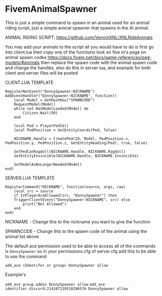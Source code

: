 # FivemAnimalSpawner
This is just a simple command to spawn in an animal used for an animal riding script, just a simple animal spawner that spawns in the AI animal.

ANIMAL RIDING SCRIPT: https://github.com/VenomXNL/XNLRideAnimals

You may add your animals to the script all you would have to do is first go into client.lua then copy one of the functions look on five m's page on animal spawn codes https://docs.fivem.net/docs/game-references/ped-models/#animals then replace the spawn code with the animal spawn code and change the handles, also do this in server lua, and example for both client and server files will be posted

CLIENT.LUA TEMPLATE
```
RegisterNetEvent("DonnySpawner:NICKNAME")
AddEventHandler("DonnySpawner:NICKNAME", function()
    local Model = GetHashKey("SPAWNCODE")
	RequestModel(Model)
	while not HasModelLoaded(Model) do
		Citizen.Wait(50)
	end

	local Ped = PlayerPedId()
	local PedPosition = GetEntityCoords(Ped, false)

	NICKNAME.Handle = CreatePed(28, Model, PedPosition.x, PedPosition.y, PedPosition.z, GetEntityHeading(Ped), true, false)

	SetPedCanRagdoll(NICKNAME.Handle, NICKNAME.Ragdoll)
	SetEntityInvincible(NICKNAME.Handle, NICKNAME.Invincible)

	SetModelAsNoLongerNeeded(Model)
end)
```
SERVER.LUA TEMPLATE
```
RegisterCommand("NICKNAME", function(source, args, raw)
    local src = source
    if IsPlayerAceAllowed(src, "DonnySpawner") then
    TriggerClientEvent("DonnySpawner:NICKNAME", src) else
        print("Not Allowed")
    end
end)
```


NICKNAME - Change this to the nickname you want to give the function

SPAWNCODE - Change this to the spawn code of the animal using the animal list above


The default ace permission used to be able to access all of the commands is `DonnySpawner`
so in your permissions.cfg of server.cfg add this to be able to use the command

`add_ace <Identifer or group> DonnySpawner allow`

Example's

`add_ace group.admin DonnySpawner allow`
`add_ace identifier.discord:214107219510296576 DonnySpawner allow`

